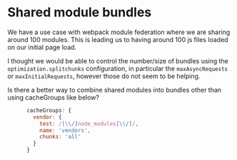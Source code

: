 # Shared module bundles

We have a use case with webpack module federation where we are sharing around 100 modules. This is leading us to having around 100 js files loaded on our initial page load.

I thought we would be able to control the number/size of bundles using the `optimization.splitchunks` configuration, in particular the `maxAsyncRequests` or `maxInitialRequests`, however those do not seem to be helping. 

Is there a better way to combine shared modules into bundles other than using cacheGroups like below?

```js
      cacheGroups: {
        vendor: {
          test: /[\\/]node_modules[\\/]/,
          name: 'vendors',
          chunks: 'all'
        }
      }
```
